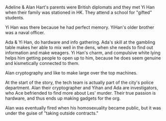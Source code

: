 Adeline & Alan Hart's parents were British diplomats and they met Yi Han when their family was stationed in HK.
They attend a school for "gifted" students.

Yi Han was there because he had perfect memory. YiHan's older brother was a naval officer.

Ada & Yi Han, do hardware and info gathering. Ada's skill at the gambling table makes her able to mix well in the dens, when she needs to find out information and make weagers. Yi Han's charm, and compulsive white lying helps him getting people to open up to him, because he does seem genuine and kismetically connected to them.

Alan cryptography and like to make large over the top machines.

At the start of the story, the tech team is actually part of the city's police department.
Alan their cryptographer and Yihan and Ada are investigators, who Ace befriended to find more about Les' murder.
Their true passion is hardware, and thus ends up making gadgets for the org.

Alan was eventually fired when his homosexuality became public, but it was under the guise of "taking outside contracts."
